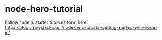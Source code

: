 # node-hero-tutorial
Follow node js starter tutorials form here: https://blog.risingstack.com/node-hero-tutorial-getting-started-with-node-js/
